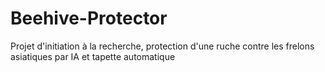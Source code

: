 # Beehive-Protector
Projet d'initiation à la recherche, protection d'une ruche contre les frelons asiatiques par IA et tapette automatique
